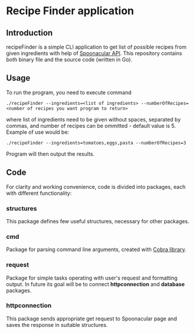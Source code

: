 # Recipe Finder application
## Introduction
recipeFinder is a simple CLI application to get list of possible recipes from given ingredients with help of [Spoonacular API](https://spoonacular.com/food-api/). This repository contains both binary file and the source code (written in Go).
## Usage
To run the program, you need to execute command
```
./recipeFinder --ingredients=<list of ingredients> --numberOfRecipes=<number of recipes you want program to return>
```
where list of ingredients need to be given without spaces, separated by commas, and number of recipes can be ommitted - default value is 5. Example of use would be:
```
./recipeFinder --ingredients=tomatoes,eggs,pasta --numberOfRecipes=3
```
Program will then output the results.
## Code
For clarity and working convenience, code is divided into packages, each with different functionality:
### structures
This package defines few useful structures, necessary for other packages.
### cmd
Package for parsing command line arguments, created with [Cobra library](https://github.com/spf13/cobra).
### request
Package for simple tasks operating with user's request and formatting output. In future its goal will be to connect **httpconnection** and **database** packages.
### httpconnection
This package sends appropriate get request to Spoonacular page and saves the response in suitable structures.
